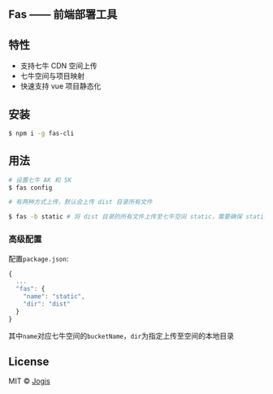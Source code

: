 ## Fas —— 前端部署工具

## 特性

* 支持七牛 CDN 空间上传
* 七牛空间与项目映射
* 快速支持 vue 项目静态化

## 安装

```bash
$ npm i -g fas-cli
```

## 用法

```bash
# 设置七牛 AK 和 SK
$ fas config

# 有两种方式上传，默认会上传 dist 目录所有文件

$ fas -b static # 将 dist 目录的所有文件上传至七牛空间 static，需要确保 static已经创建
```

### 高级配置

配置`package.json`:

```js
{
  ...
  "fas": {
    "name": "static",
    "dir": "dist"
  }
}
```

其中`name`对应七牛空间的`bucketName`，`dir`为指定上传至空间的本地目录

## License

MIT © [Jogis](https://github.com/yesvods)

